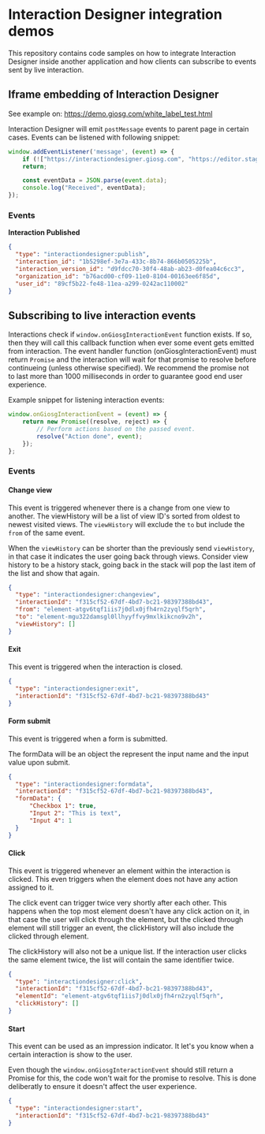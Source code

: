 # Interaction Designer integration demos
This repository contains code samples on how to integrate Interaction Designer inside another application and how clients can subscribe to events sent by live interaction.


## Iframe embedding of Interaction Designer

See example on: https://demo.giosg.com/white_label_test.html

Interaction Designer will emit `postMessage` events to parent page in certain cases. Events can be listened with following snippet:

```javascript
window.addEventListener('message', (event) => {
    if (!["https://interactiondesigner.giosg.com", "https://editor.staging.giosg.com"].includes(event.origin))
    return;

    const eventData = JSON.parse(event.data);
    console.log("Received", eventData); 
});
```

### Events
**Interaction Published**

```json
{
  "type": "interactiondesigner:publish",
  "interaction_id": "1b5298ef-3e7a-433c-8b74-866b0505225b",
  "interaction_version_id": "d9fdcc70-30f4-48ab-ab23-d0fea04c6cc3",
  "organization_id": "b76acd00-cf09-11e0-8104-00163ee6f85d",
  "user_id": "89cf5b22-fe48-11ea-a299-0242ac110002"
}
```

## Subscribing to live interaction events

Interactions check if `window.onGiosgInteractionEvent` function exists. If so, then they will call this callback function when ever some event gets emitted from interaction. The event handler function (onGiosgInteractionEvent) must return `Promise` and the interaction will wait for that promise to resolve before continueing (unless otherwise specified). We recommend the promise not to last more than 1000 milliseconds in order to guarantee good end user experience.

Example snippet for listening interaction events:
```js
window.onGiosgInteractionEvent = (event) => {
    return new Promise((resolve, reject) => {
        // Perform actions based on the passed event.
        resolve("Action done", event);
    });
};
```

### Events

#### Change view
This event is triggered whenever there is a change from one view to another. The viewHistory will be a list of view ID's sorted from oldest to newest visited views. The `viewHistory` will exclude the `to` but include the `from` of the same event.

When the `viewHistory` can be shorter than the previously send `viewHistory`, in that case it indicates the user going back through views. Consider view history to be a history stack, going back in the stack will pop the last item of the list and show that again.

```json
{
  "type": "interactiondesigner:changeview",
  "interactionId": "f315cf52-67df-4bd7-bc21-98397388bd43",
  "from": "element-atgv6tqf1iis7j0dlx0jfh4rn2zyqlf5qrh",
  "to": "element-mgu322damsgl0llhyyffvy9mxlkikcno9v2h",
  "viewHistory": []
}
```

#### Exit
This event is triggered when the interaction is closed.

```json
{
  "type": "interactiondesigner:exit",
  "interactionId": "f315cf52-67df-4bd7-bc21-98397388bd43"
}
```

#### Form submit
This event is triggered when a form is submitted.

The formData will be an object the represent the input name and the input value upon submit.

```json
{
  "type": "interactiondesigner:formdata",
  "interactionId": "f315cf52-67df-4bd7-bc21-98397388bd43",
  "formData": {
      "Checkbox 1": true,
      "Input 2": "This is text",
      "Input 4": 1
  }
}
```

#### Click
This event is triggered whenever an element within the interaction is clicked. This even triggers when the element does not have any action assigned to it.

The click event can trigger twice very shortly after each other. This happens when the top most element doesn't have any click action on it, in that case the user will click through the element, but the clicked through element will still trigger an event, the clickHistory will also include the clicked through element.

The clickHistory will also not be a unique list. If the interaction user clicks the same element twice, the list will contain the same identifier twice.

```json
{
  "type": "interactiondesigner:click",
  "interactionId": "f315cf52-67df-4bd7-bc21-98397388bd43",
  "elementId": "element-atgv6tqf1iis7j0dlx0jfh4rn2zyqlf5qrh",
  "clickHistory": []
}
```

#### Start
This event can be used as an impression indicator. It let's you know when a certain interaction is show to the user.

Even though the `window.onGiosgInteractionEvent` should still return a Promise for this, the code won't wait for the promise to resolve. This is done deliberatly to ensure it doesn't affect the user experience.

```json
{
  "type": "interactiondesigner:start",
  "interactionId": "f315cf52-67df-4bd7-bc21-98397388bd43"
}
```

